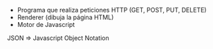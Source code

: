 - Programa que realiza peticiones HTTP (GET, POST, PUT, DELETE)
- Renderer (dibuja la página HTML)
- Motor de Javascript

JSON => Javascript Object Notation